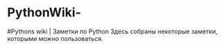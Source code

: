# PythonWiki-
#Pythons wiki | Заметки по Python
Здесь собраны некоторые заметки, которыми можно пользоваться.
